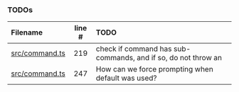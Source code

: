 ### TODOs
| Filename | line # | TODO
|:------|:------:|:------
| [src/command.ts](src/command.ts#L219) | 219 | check if command has sub-commands, and if so, do not throw an
| [src/command.ts](src/command.ts#L247) | 247 | How can we force prompting when default was used?
